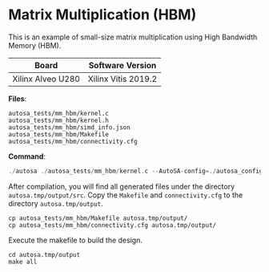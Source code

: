 # Matrix Multiplication (HBM)

This is an example of small-size matrix multiplication using High Bandwidth Memory (HBM).

Board        | Software Version
-------------|-----------------
Xilinx Alveo U280 | Xilinx Vitis 2019.2

__Files__:
```
autosa_tests/mm_hbm/kernel.c
autosa_tests/mm_hbm/kernel.h
autosa_tests/mm_hbm/simd_info.json
autosa_tests/mm_hbm/Makefile
autosa_tests/mm_hbm/connectivity.cfg
```

__Command__:
```c
./autosa ./autosa_tests/mm_hbm/kernel.c --AutoSA-config=./autosa_config/autosa_config.json --target=autosa_hls_c --AutoSA-autosa --AutoSA-two-level-buffer --AutoSA-uram --isl-schedule-whole-component --AutoSA-output-dir=./autosa.tmp/output --sa-sizes="{kernel[0]->array_part[32,32,32];kernel[0]->array_part_L2[2,2,2];kernel[0]->latency[8,8];kernel[0]->simd[2];kernel[0]->hbm_A[2];kernel[0]->hbm_B[2];kernel[0]->hbm_C_drain[2]}" --AutoSA-simd-info=./autosa_tests/mm_hbm/simd_info.json --AutoSA-hbm 
```

After compilation, you will find all generated files under the directory `autosa.tmp/output/src`. Copy the `Makefile` and `connectivity.cfg` to the directory `autosa.tmp/output`.

```
cp autosa_tests/mm_hbm/Makefile autosa.tmp/output/
cp autosa_tests/mm_hbm/connectivity.cfg autosa.tmp/output/
```

Execute the makefile to build the design.

```
cd autosa.tmp/output
make all
```